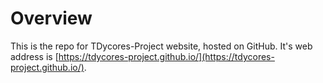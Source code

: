 # Overview

This is the repo for TDycores-Project website, hosted on GitHub.  It's web address is [https://tdycores-project.github.io/](https://tdycores-project.github.io/).

